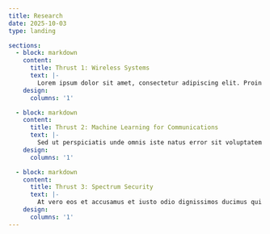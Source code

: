 ```yaml
---
title: Research
date: 2025-10-03
type: landing

sections:
  - block: markdown
    content:
      title: Thrust 1: Wireless Systems
      text: |-
        Lorem ipsum dolor sit amet, consectetur adipiscing elit. Proin feugiat, metus nec aliquam dignissim, nulla lectus dignissim neque, vel ultricies nulla orci in ipsum. Suspendisse potenti. Donec sit amet turpis ut ligula fermentum hendrerit.
    design:
      columns: '1'

  - block: markdown
    content:
      title: Thrust 2: Machine Learning for Communications
      text: |-
        Sed ut perspiciatis unde omnis iste natus error sit voluptatem accusantium doloremque laudantium, totam rem aperiam. Eaque ipsa quae ab illo inventore veritatis et quasi architecto beatae vitae dicta sunt explicabo.
    design:
      columns: '1'

  - block: markdown
    content:
      title: Thrust 3: Spectrum Security
      text: |-
        At vero eos et accusamus et iusto odio dignissimos ducimus qui blanditiis praesentium voluptatum deleniti atque corrupti quos dolores et quas molestias excepturi sint occaecati cupiditate non provident.
    design:
      columns: '1'
---
```

